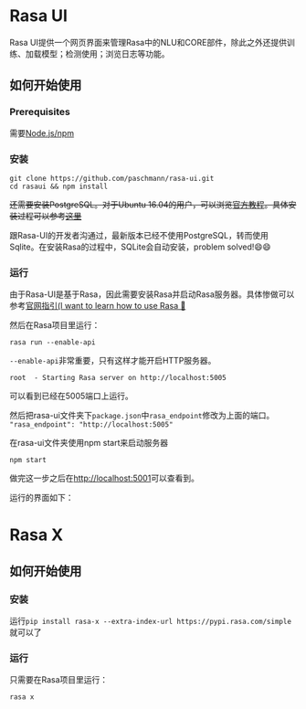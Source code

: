 # Rasa UI
Rasa UI提供一个网页界面来管理Rasa中的NLU和CORE部件，除此之外还提供训练、加载模型；检测使用；浏览日志等功能。

## 如何开始使用
### Prerequisites
需要[Node.js/npm](https://nodejs.org/en/)

### 安装
```
git clone https://github.com/paschmann/rasa-ui.git
cd rasaui && npm install
```

~~还需要安装PostgreSQL。对于Ubuntu 16.04的用户，可以浏览[官方教程](https://github.com/paschmann/rasa-ui/wiki/Rasa-UI-Install-Guide)。具体安装过程可以参考[这里](https://github.com/ZihaoTan/notes/blob/master/psql.md)~~

跟Rasa-UI的开发者沟通过，最新版本已经不使用PostgreSQL，转而使用Sqlite。在安装Rasa的过程中，SQLite会自动安装，problem solved!😄😄

### 运行
由于Rasa-UI是基于Rasa，因此需要安装Rasa并启动Rasa服务器。具体惨做可以参考[官网指引(I want to learn how to use Rasa 🚀](https://rasa.com/docs/rasa/user-guide/rasa-tutorial/)

然后在Rasa项目里运行：
```
rasa run --enable-api
```
`--enable-api`非常重要，只有这样才能开启HTTP服务器。
```
root  - Starting Rasa server on http://localhost:5005
```
可以看到已经在5005端口上运行。

然后把rasa-ui文件夹下`package.json`中`rasa_endpoint`修改为上面的端口。
`"rasa_endpoint": "http://localhost:5005"`

在rasa-ui文件夹使用npm start来启动服务器
```
npm start
```
做完这一步之后在[http://localhost:5001](http://localhost:5001)可以查看到。

运行的界面如下：


# Rasa X
## 如何开始使用
### 安装
运行`pip install rasa-x --extra-index-url https://pypi.rasa.com/simple`就可以了

### 运行
只需要在Rasa项目里运行：
```
rasa x
```